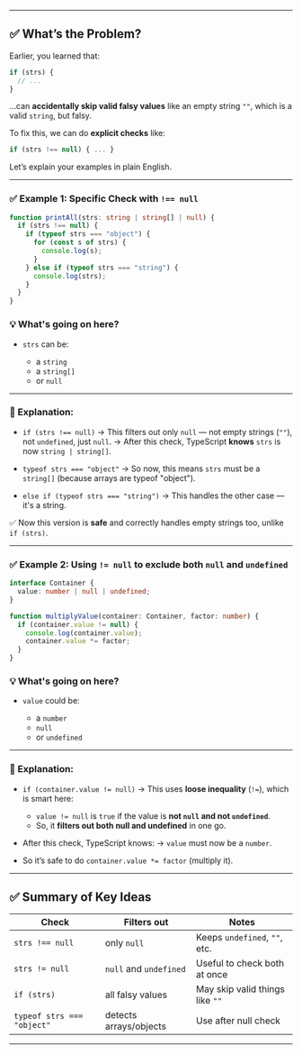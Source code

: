 
---

## ✅ What’s the Problem?

Earlier, you learned that:

```ts
if (strs) {
  // ...
}
```

…can **accidentally skip valid falsy values** like an empty string `""`, which is a valid `string`, but falsy.

To fix this, we can do **explicit checks** like:

```ts
if (strs !== null) { ... }
```

Let’s explain your examples in plain English.

---

### ✅ Example 1: Specific Check with `!== null`

```ts
function printAll(strs: string | string[] | null) {
  if (strs !== null) {
    if (typeof strs === "object") {
      for (const s of strs) {
        console.log(s);
      }
    } else if (typeof strs === "string") {
      console.log(strs);
    }
  }
}
```

### 💡 What's going on here?

* `strs` can be:

  * a `string`
  * a `string[]`
  * or `null`

---

### 🧠 Explanation:

* `if (strs !== null)`
  → This filters out only `null` — not empty strings (`""`), not `undefined`, just `null`.
  → After this check, TypeScript **knows** `strs` is now `string | string[]`.

* `typeof strs === "object"`
  → So now, this means `strs` must be a `string[]` (because arrays are typeof "object").

* `else if (typeof strs === "string")`
  → This handles the other case — it's a string.

✅ Now this version is **safe** and correctly handles empty strings too, unlike `if (strs)`.

---

### ✅ Example 2: Using `!= null` to exclude both `null` and `undefined`

```ts
interface Container {
  value: number | null | undefined;
}

function multiplyValue(container: Container, factor: number) {
  if (container.value != null) {
    console.log(container.value);
    container.value *= factor;
  }
}
```

### 💡 What's going on here?

* `value` could be:

  * a `number`
  * `null`
  * or `undefined`

---

### 🧠 Explanation:

* `if (container.value != null)`
  → This uses **loose inequality** (`!=`), which is smart here:

  * `value != null` is `true` if the value is **not `null` and not `undefined`**.
  * So, it **filters out both null and undefined** in one go.

* After this check, TypeScript knows:
  → `value` must now be a `number`.

* So it’s safe to do `container.value *= factor` (multiply it).

---

## ✅ Summary of Key Ideas

| Check                      | Filters out            | Notes                           |
| -------------------------- | ---------------------- | ------------------------------- |
| `strs !== null`            | only `null`            | Keeps `undefined`, `""`, etc.   |
| `strs != null`             | `null` and `undefined` | Useful to check both at once    |
| `if (strs)`                | all falsy values       | May skip valid things like `""` |
| `typeof strs === "object"` | detects arrays/objects | Use after null check            |

---

